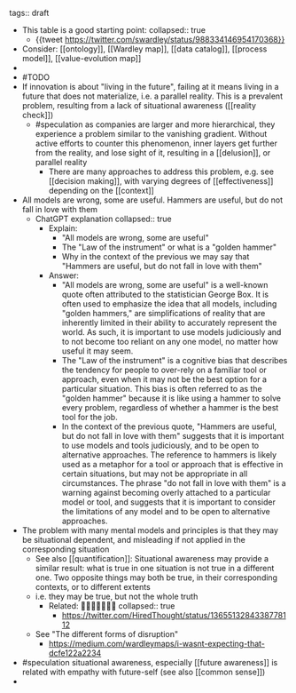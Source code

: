 tags:: draft

- This table is a good starting point:
  collapsed:: true
	- {{tweet https://twitter.com/swardley/status/988334146954170368}}
- Consider: [[ontology]], [[Wardley map]], [[data catalog]], [[process model]], [[value-evolution map]]
-
- #TODO
- If innovation is about "living in the future", failing at it means living in a future that does not materialize, i.e. a parallel reality. This is a prevalent problem, resulting from a lack of situational awareness ([[reality check]])
	- #speculation as companies are larger and more hierarchical, they experience a problem similar to the vanishing gradient. Without active efforts to counter this phenomenon, inner layers get further from the reality, and lose sight of it, resulting in a [[delusion]], or parallel reality
		- There are many approaches to address this problem, e.g. see [[decision making]], with varying degrees of [[effectiveness]] depending on the [[context]]
- All models are wrong, some are useful. Hammers are useful, but do not fall in love with them
	- ChatGPT explanation
	  collapsed:: true
		- Explain:
		  * "All models are wrong, some are useful"
		  * The "Law of the instrument" or what is a "golden hammer"
		  * Why in the context of the previous we may say that "Hammers are useful, but do not fall in love with them"
		- Answer:
		  * "All models are wrong, some are useful" is a well-known quote often attributed to the statistician George Box. It is often used to emphasize the idea that all models, including "golden hammers," are simplifications of reality that are inherently limited in their ability to accurately represent the world. As such, it is important to use models judiciously and to not become too reliant on any one model, no matter how useful it may seem.
		  * The "Law of the instrument" is a cognitive bias that describes the tendency for people to over-rely on a familiar tool or approach, even when it may not be the best option for a particular situation. This bias is often referred to as the "golden hammer" because it is like using a hammer to solve every problem, regardless of whether a hammer is the best tool for the job.
		  * In the context of the previous quote, "Hammers are useful, but do not fall in love with them" suggests that it is important to use models and tools judiciously, and to be open to alternative approaches. The reference to hammers is likely used as a metaphor for a tool or approach that is effective in certain situations, but may not be appropriate in all circumstances. The phrase "do not fall in love with them" is a warning against becoming overly attached to a particular model or tool, and suggests that it is important to consider the limitations of any model and to be open to alternative approaches.
- The problem with many mental models and principles is that they may be situational dependent, and misleading if not applied in the corresponding situation
	- See also [[quantification]]: Situational awareness may provide a similar result: what is true in one situation is not true in a different one. Two opposite things may both be true, in their corresponding contexts, or to different extents
	- i.e. they may be true, but not the whole truth
		- Related: 🐘👩‍🦯🧑‍🦯👨‍🦯
		  collapsed:: true
			- https://twitter.com/HiredThought/status/1365513284338778112
	- See "The different forms of disruption"
		- https://medium.com/wardleymaps/i-wasnt-expecting-that-dcfe122a2234
- #speculation situational awareness, especially [[future awareness]] is related with empathy with future-self (see also [[common sense]])
-